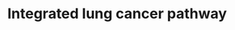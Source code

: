 ---
annotations:
- type: Pathway Ontology
  value: cancer pathway
- type: Disease Ontology
  value: lung cancer
- type: Pathway Ontology
  value: lung cancer pathway
authors:
- Mehdishadmand
- Egonw
- Saibrahi
- MaintBot
- Khanspers
- Jmelius
- AlexanderPico
- DeSl
- Fehrhart
- Eweitz
description: The cell surface receptor tyrosine kinase HER2/neu enhances tumor metastasis.
  Recent studies suggest that deregulated microRNA (miRNA) expression promotes invasion
  and metastasis of cancer cells. There is a putative oncogenic miRNA, miR-21, whose
  expression is correlated with HER2/neu up-regulation and is functionally involved
  in HER2/neu-induced cell invasion. miR-21 is up-regulated via the MAPK (ERK1/2)
  pathway upon stimulation of HER2/neu signaling in breast cancer cells, and overexpression
  of other ERK1/2 activators such as RASV12 or ID-1 is sufficient to induce miR-21
  up-regulation in HER2/neu-negative breast cancer cells. Furthermore, the metastasis
  suppressor protein PDCD4 (programmed cell death 4) is down-regulated by miR-21 in
  breast cancer cells expressing HER2/neu. There is a mechanism for HER2/neu-induced
  cancer cell invasion via miRNA deregulation. miR-21 is a potential therapeutic target
  for the prevention of breast cancer invasion and metastasis.
last-edited: 2022-02-26
organisms:
- Homo sapiens
redirect_from:
- /index.php/Pathway:WP2512
- /instance/WP2512
schema-jsonld:
- '@context': https://schema.org/
  '@id': https://wikipathways.github.io/pathways/WP2512.html
  '@type': Dataset
  creator:
    '@type': Organization
    name: WikiPathways
  description: The cell surface receptor tyrosine kinase HER2/neu enhances tumor metastasis.
    Recent studies suggest that deregulated microRNA (miRNA) expression promotes invasion
    and metastasis of cancer cells. There is a putative oncogenic miRNA, miR-21, whose
    expression is correlated with HER2/neu up-regulation and is functionally involved
    in HER2/neu-induced cell invasion. miR-21 is up-regulated via the MAPK (ERK1/2)
    pathway upon stimulation of HER2/neu signaling in breast cancer cells, and overexpression
    of other ERK1/2 activators such as RASV12 or ID-1 is sufficient to induce miR-21
    up-regulation in HER2/neu-negative breast cancer cells. Furthermore, the metastasis
    suppressor protein PDCD4 (programmed cell death 4) is down-regulated by miR-21
    in breast cancer cells expressing HER2/neu. There is a mechanism for HER2/neu-induced
    cancer cell invasion via miRNA deregulation. miR-21 is a potential therapeutic
    target for the prevention of breast cancer invasion and metastasis.
  keywords:
  - BAK
  - NF-KB
  - JAK2
  - IKKA_HUMAN
  - ERBB1
  - ERBB2
  - FAK
  - DAG
  - GeneProduct
  - MYD88
  - PIK3R/PIK3C
  - MKKS
  - CRK
  - SAMSN1
  - CCND1
  - SRC
  - ARF1
  - TRADD/FADD
  - JNK 1/2/3
  - POR
  - SHC
  - TNF-R1
  - MDM2
  - BCLXL
  - TGFA
  - RAS
  - MEK4/7
  - CASP8
  - EGFR
  - RASGRF1
  - TNFR
  - SMAGP
  - RIPK1
  - CRAF
  - MEK1/2
  - TNF
  - BIM
  - CAMP
  - SH2D1A
  - CASP3
  - JUN
  - P53AIP1
  - PKC
  - EGF
  - PIX
  - GaQ/11
  - TYK
  - BRAF
  - MER
  - NCK
  - ERK1 and ERK2 cascade
  - IRS1
  - ARF6
  - CASP7
  - PKLR
  - PIP2
  - STAT3
  - PIP3
  - NIK/NF-kappaB cascade
  - IKKB_HUMAN
  - Procaspase8
  - CBL
  - CASP6
  - PDK1
  - PCL-y
  - STAT5
  - TRAF2
  - CASP9
  - MAP2K
  - p70S6K
  - APAF1
  - PAK1
  - ABL
  - MTOR
  - Akt
  - Noxa
  - RAC1
  - BAD
  - EPAC
  - FOS
  - PUMA
  - RAP1
  - MIR21
  - FAS
  - BCL2
  - PIK3C2A
  - SOS
  - MAP3Ks
  - P53
  - GRB2
  - ERC1
  - RAF1
  - CSK
  - IKBs
  - STAT1
  license: CC0
  name: Integrated lung cancer pathway
seo: CreativeWork
title: Integrated lung cancer pathway
wpid: WP2512
---